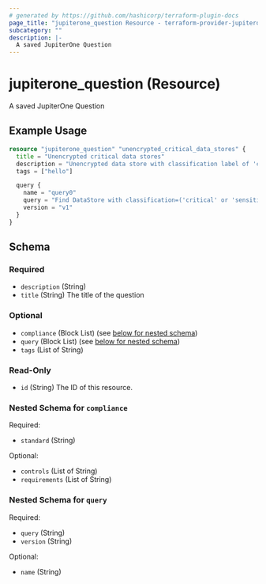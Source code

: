 ```yaml
---
# generated by https://github.com/hashicorp/terraform-plugin-docs
page_title: "jupiterone_question Resource - terraform-provider-jupiterone"
subcategory: ""
description: |-
  A saved JupiterOne Question
---
```


# jupiterone_question (Resource)

A saved JupiterOne Question

## Example Usage

```terraform
resource "jupiterone_question" "unencrypted_critical_data_stores" {
  title = "Unencrypted critical data stores"
  description = "Unencrypted data store with classification label of 'critical' or 'sensitive' or 'confidential' or 'restricted'"
  tags = ["hello"]

  query {
    name = "query0"
    query = "Find DataStore with classification=('critical' or 'sensitive' or 'confidential' or 'restricted') and encrypted!=true"
    version = "v1"
  }
}
```

<!-- schema generated by tfplugindocs -->
## Schema

### Required

- `description` (String)
- `title` (String) The title of the question

### Optional

- `compliance` (Block List) (see [below for nested schema](#nestedblock--compliance))
- `query` (Block List) (see [below for nested schema](#nestedblock--query))
- `tags` (List of String)

### Read-Only

- `id` (String) The ID of this resource.

<a id="nestedblock--compliance"></a>
### Nested Schema for `compliance`

Required:

- `standard` (String)

Optional:

- `controls` (List of String)
- `requirements` (List of String)


<a id="nestedblock--query"></a>
### Nested Schema for `query`

Required:

- `query` (String)
- `version` (String)

Optional:

- `name` (String)


